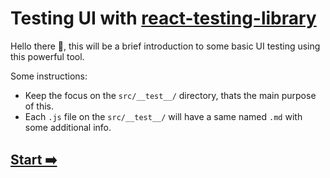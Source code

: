 # Testing UI with [react-testing-library](https://testing-library.com/docs/react-testing-library/intro/)

Hello there 👋, this will be a brief introduction to some basic UI testing using this powerful tool.

Some instructions:
  - Keep the focus on the `src/__test__/` directory, thats the main purpose of this.
  - Each `.js` file on the `src/__test__/` will have a same named `.md` with some additional info.

 ## [Start ➡️](https://github.com/facundop3/testing-react-workshop/blob/main/src/__tests__/jest-elevator-picht.md)
